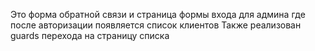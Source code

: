 Это форма обратной связи и страница формы входа для админа где после авторизации появляется список клиентов
Также реализован guards перехода на страницу списка
